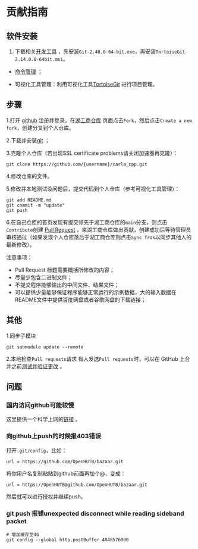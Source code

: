 

# 贡献指南

## 软件安装

1. 下载相关[开发工具](https://pan.baidu.com/s/1Is2-VR1z-tMYvmdinsVY_g?pwd=hutb) ，先安装`Git-2.40.0-64-bit.exe`，再安装`TortoiseGit-2.14.0.0-64bit.msi`。

- [命令管理](https://blog.csdn.net/weixin_45682261/article/details/124003706) ；

- 可视化工具管理：利用可视化工具[TortoiseGit](https://blog.csdn.net/xwnxwn/article/details/108694863) 进行项目管理。

## 步骤

1.打开 [github](https://github.com/) 注册并登录，在[湖工商仓库](https://github.com/OpenHUTB/carla_cpp) 页面点击`Fork`，然后点击`Create a new fork`，创建分叉到个人仓库。

2.下载并安装[git](https://git-scm.com/downloads) ；

3.克隆个人仓库（若出现SSL certificate problems请关闭加速器再克隆）：
```shell
git clone https://github.com/{username}/carla_cpp.git
```

4.修改仓库的文件。

5.修改并本地测试没问题后，提交代码到个人仓库（参考可视化工具管理）：
```shell script
git add README.md
git commit -m "update"
git push
```

6.在自己仓库的首页发现有提交领先于湖工商仓库的`main`分支，则点击`Contribute`创建 [Pull Request](https://zhuanlan.zhihu.com/p/153381521) ，来湖工商仓库做出贡献，创建成功后等待管理员审核通过（如果发现个人仓库落后于湖工商仓库则点击`Sync frok`以同步其他人的最新修改）。

注意事项：
- Pull Request 标题需要概括所修改的内容；
- 尽量少包含二进制文件；
- 不提交程序能够输出的中间文件、结果文件；
- 可以提供少量能够保证程序能够正常运行的示例数据，大的输入数据在README文件中提供百度网盘或者谷歌网盘的下载链接；


## 其他
1.同步子模块
```
git submodule update --remote
```

2.本地检查`Pull requests`请求
有人发送`Pull requests`时，可以在 GitHub 上合并之前[测试并验证更改](https://docs.github.com/zh/pull-requests/collaborating-with-pull-requests/reviewing-changes-in-pull-requests/checking-out-pull-requests-locally) 。




## 问题
### 国内访问github可能较慢
这里提供一个科学上网的[链接](https://openhutb.github.io/carla_doc/build_carla/#internet) 。

### 向github上push的时候报403错误
打开`.git/config`，比如：
```
url = https://github.com/OpenHUTB/bazaar.git
```
将你用户名复制粘贴到github前面再加个@，变成：
```
url = https://OpenHUTB@github.com/OpenHUTB/bazaar.git
```
然后就可以进行授权并继续push。

### git push 报错unexpected disconnect while reading sideband packet

```shell
# 增加缓存至4G
git config --global http.postBuffer 4048576000
```


